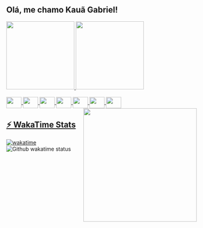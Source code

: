 ## Olá, me chamo Kauã Gabriel!

<div>
  <a href="[https://www.instagram.com/thiagueirasantos/](https://www.linkedin.com/in/kau%C3%A3-gabriel-821996212/)">
  <img height="180em" src="https://github-readme-stats.vercel.app/api?username=FiNiShYy&show_icons=true&theme=radical&include_all_commits=true&count_private=true"/>
  <img height="180em" src="https://github-readme-stats.vercel.app/api/top-langs/?username=FiNiShYy&layout=compact&langs_count=16&theme=radical"/>
</div>

<div style="display: inline_block"><br>
  <img align="center" height="30" width="40" src="https://cdn.jsdelivr.net/gh/devicons/devicon/icons/html5/html5-original.svg" />
  <img align="center" height="30" width="40" src="https://cdn.jsdelivr.net/gh/devicons/devicon/icons/css3/css3-original.svg" />
  <img align="center" height="30" width="40" src="https://cdn.jsdelivr.net/gh/devicons/devicon/icons/javascript/javascript-original.svg" />
  <img align="center" height="30" width="40" src="https://cdn.jsdelivr.net/gh/devicons/devicon/icons/figma/figma-original.svg" />
  <img align="center" height="30" width="40" src="https://cdn.jsdelivr.net/gh/devicons/devicon@latest/icons/photoshop/photoshop-original.svg" />
  <img align="center" height="30" width="40" src="https://cdn.jsdelivr.net/gh/devicons/devicon/icons/nodejs/nodejs-original.svg" />
  <img align="center" height="30" width="40" src="https://cdn.jsdelivr.net/gh/devicons/devicon@latest/icons/react/react-original.svg" />
  <img align="right" hegiht="300" width="300" src="https://media4.giphy.com/media/2IudUHdI075HL02Pkk/giphy.gif?cid=ecf05e47w32h803zus0vtnrg7vsuu0xetovddoc065lrqev0&ep=v1_gifs_search&rid=giphy.gif&ct=g">
  <link rel="stylesheet" href="https://cdn.jsdelivr.net/gh/devicons/devicon@v2.15.1/devicon.min.css">

</div>

##

## ⚡ WakaTime Stats
[![wakatime](https://wakatime.com/badge/user/3428e7c7-f746-4a39-a04a-1d016ef6c1f5.svg)](https://wakatime.com/@3428e7c7-f746-4a39-a04a-1d016ef6c1f5)
<br>
<img align="center" src="https://github-readme-stats.vercel.app/api/wakatime?username=FiNiShYy&show_icons=true&theme=radical&layout=compact" alt="Github wakatime status" />

<br>
